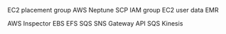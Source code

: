 



EC2 placement group
AWS Neptune
SCP
IAM group
EC2 user data
EMR

AWS Inspector
EBS
EFS
SQS SNS
Gateway API SQS Kinesis